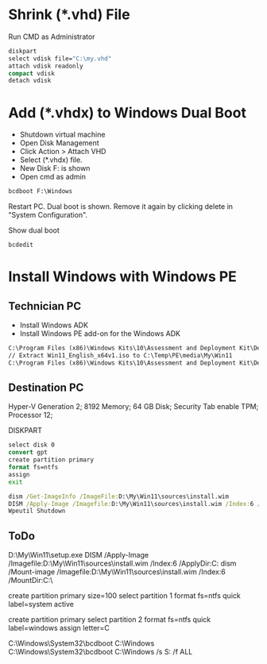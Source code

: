 # Shrink (*.vhd) File

Run CMD as Administrator

```cmd
diskpart
select vdisk file="C:\my.vhd"
attach vdisk readonly
compact vdisk
detach vdisk
```

# Add (*.vhdx) to Windows Dual Boot
* Shutdown virtual machine 
* Open Disk Management
* Click Action > Attach VHD
* Select (*.vhdx) file.
* New Disk F: is shown
* Open cmd as admin

```cmd
bcdboot F:\Windows
```

Restart PC. Dual boot is shown. Remove it again by clicking delete in "System Configuration".

Show dual boot
```cmd
bcdedit
```

# Install Windows with Windows PE
## Technician PC
- Install Windows ADK
- Install Windows PE add-on for the Windows ADK
```cmd
C:\Program Files (x86)\Windows Kits\10\Assessment and Deployment Kit\Deployment Tools>copype amd64 C:\Temp\PE
// Extract Win11_English_x64v1.iso to C:\Temp\PE\media\My\Win11
C:\Program Files (x86)\Windows Kits\10\Assessment and Deployment Kit\Deployment Tools>MakeWinPEMedia /ISO C:\Temp\PE C:\Temp\PE.iso
```

## Destination PC
Hyper-V Generation 2; 8192 Memory; 64 GB Disk; Security Tab enable TPM; Processor 12;

DISKPART
```cmd
select disk 0
convert gpt
create partition primary
format fs=ntfs
assign
exit
``` 

```cmd
dism /Get-ImageInfo /ImageFile:D:\My\Win11\sources\install.wim
DISM /Apply-Image /Imagefile:D:\My\Win11\sources\install.wim /Index:6 /ApplyDir:C:
Wpeutil Shutdown
```

## ToDo
D:\My\Win11\setup.exe
DISM /Apply-Image /Imagefile:D:\My\Win11\sources\install.wim /Index:6 /ApplyDir:C:
dism /Mount-image /Imagefile:D:\My\Win11\sources\install.wim /Index:6 /MountDir:C:\

create partition primary size=100
select partition 1
format fs=ntfs quick label=system
active

create partition primary
select partition 2
format fs=ntfs quick label=windows
assign letter=C

C:\Windows\System32\bcdboot C:\Windows
C:\Windows\System32\bcdboot C:\Windows /s S: /f ALL
